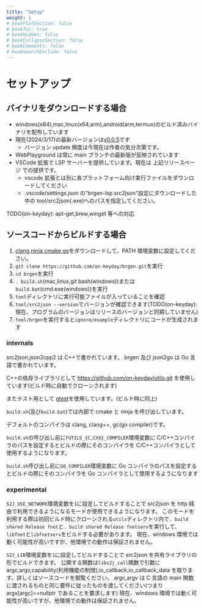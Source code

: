 ```yaml
---
title: "Setup"
weight: 1
# bookFlatSection: false
# bookToc: true
# bookHidden: false
# bookCollapseSection: false
# bookComments: false
# bookSearchExclude: false
---
```


# セットアップ

## バイナリをダウンロードする場合

- windows(x64),mac,linux(x64,arm),android(arm,termux)のビルド済みバイナリを配布しています
- 現在(2024/3/17)の最新バージョンは[v0.0.5](https://github.com/on-keyday/brgen/releases/tag/v0.0.5)です
  - バージョン update 頻度は今現在は作者の気分次第です。
- WebPlayground は常に main ブランチの最新版が反映されています
- VSCode 拡張で LSP サーバーを提供しています。現在は 上記リリースページ での提供です。
  - vscode 拡張とは別に各プラットフォーム向け実行ファイルをダウンロードしてください
  - .vscode/settings.json の"brgen-lsp.src2json"設定にダウンロードした中の tool/src2json(.exe)へのパスを指定してください。

TODO(on-keyday): apt-get,brew,winget 等への対応

## ソースコードからビルドする場合

1. [clang](https://releases.llvm.org/download.html),[ninja](https://github.com/ninja-build/ninja/releases),[cmake](https://cmake.org/download/),[go](https://go.dev/dl/)をダウンロードして、PATH 環境変数に設定してください。
2. `git clone https://github.com/on-keyday/brgen.git`を実行
3. `cd brgen`を実行
4. `. build.sh`(mac,linux,git bash(windows))または`build.bat`(cmd.exe(windows))を実行
5. `tool`ディレクトリに実行可能ファイルが入っていることを確認
6. `tool/src2json --version`でバージョンが確認できます(TODO(on-keyday):現在、プログラムのバージョンはリリースのバージョンと同期していません)
7. `tool/brgen`を実行すると`ignore/example`ディレクトリにコードが生成されます

### internals

src2json,json2cpp2 は C++で書かれています。
brgen 及び json2go は Go 言語で書かれています。

C++の依存ライブラリとして https://github.com/on-keyday/utils.git を使用しています(ビルド時に自動でクローンされます)

またテスト用として [gtest](https://github.com/google/googletest)を使用しています。(ビルド時に同上)

`build.sh`(及び`build.bat`)では内部で cmake と ninja を呼び出しています。

デフォルトのコンパイラは clang, clang++, gc(go compiler)です。

`build.sh`の呼び出し前に`FUTILS_{C,CXX}_COMPILER`環境変数に C/C++コンパイラのパスを設定するとビルドの際にそのコンパイラを C/C++コンパイラとして使用するようになります。

`build.sh`呼び出し前に`GO_COMPILER`環境変数に Go コンパイラのパスを設定するとビルドの際にそのコンパイラを Go コンパイラとして使用するようになります

### experimental

`S2J_USE_NETWORK`環境変数を`1`に設定してビルドすることで src2json を http 経由で利用できるようになるモードが使用できるようになります。
このモードを利用する際は初回ビルド時にクローンされる`utils`ディレクトリ内で`. build shared Release fnet`と`. build shared Release fnetserv`を実行して、`libfnet`と`libfnetserv`をビルドする必要があります。
現在、windows 環境では動く可能性が高いですが、他環境での動作は保証されません。

`S2J_LIB`環境変数を`1`に設定してビルドすることで src2json を共有ライブラリの形でビルドできます。
公開する関数は`libs2j_call`関数で引数に argc,argv,capability(利用機能の制限),io_callback,io_callback_data を取ります。詳しくはソースコードを御覧ください。
argc,argv は C 言語の main 関数に渡されるものと同じ要件に従ったものを渡してください(つまり argv[argc]==nullptr であることを要求します)
現在、windows 環境では動く可能性が高いですが、他環境での動作は保証されません。
